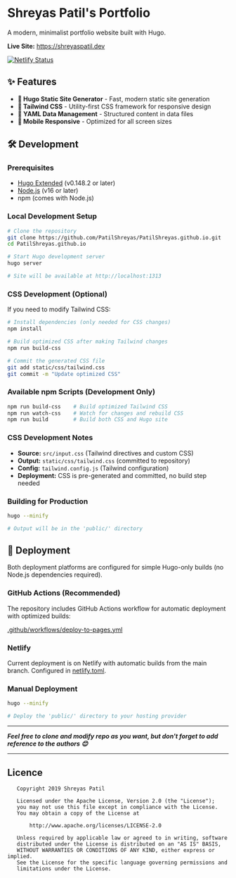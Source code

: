 # Shreyas Patil's Portfolio

A modern, minimalist portfolio website built with Hugo.

**Live Site:** https://shreyaspatil.dev

[![Netlify Status](https://api.netlify.com/api/v1/badges/6433fffa-3b9a-4e6b-8eee-f0a4a8b86024/deploy-status)](https://app.netlify.com/sites/shreyaspatil/deploys)

## ✨ Features

- **🚀 Hugo Static Site Generator** - Fast, modern static site generation
- **🎨 Tailwind CSS** - Utility-first CSS framework for responsive design
- **📝 YAML Data Management** - Structured content in data files
- **📱 Mobile Responsive** - Optimized for all screen sizes

## 🛠️ Development

### Prerequisites
- [Hugo Extended](https://gohugo.io/installation/) (v0.148.2 or later)
- [Node.js](https://nodejs.org/) (v16 or later)
- npm (comes with Node.js)

### Local Development Setup
```bash
# Clone the repository
git clone https://github.com/PatilShreyas/PatilShreyas.github.io.git
cd PatilShreyas.github.io

# Start Hugo development server
hugo server

# Site will be available at http://localhost:1313
```

### CSS Development (Optional)
If you need to modify Tailwind CSS:

```bash
# Install dependencies (only needed for CSS changes)
npm install

# Build optimized CSS after making Tailwind changes
npm run build-css

# Commit the generated CSS file
git add static/css/tailwind.css
git commit -m "Update optimized CSS"
```

### Available npm Scripts (Development Only)
```bash
npm run build-css    # Build optimized Tailwind CSS
npm run watch-css    # Watch for changes and rebuild CSS
npm run build        # Build both CSS and Hugo site
```

### CSS Development Notes
- **Source:** `src/input.css` (Tailwind directives and custom CSS)
- **Output:** `static/css/tailwind.css` (committed to repository)
- **Config:** `tailwind.config.js` (Tailwind configuration)
- **Deployment:** CSS is pre-generated and committed, no build step needed

### Building for Production
```bash
hugo --minify

# Output will be in the 'public/' directory
```

## 🚀 Deployment

Both deployment platforms are configured for simple Hugo-only builds (no Node.js dependencies required).

### GitHub Actions (Recommended)
The repository includes GitHub Actions workflow for automatic deployment with optimized builds:

[.github/workflows/deploy-to-pages.yml](.github/workflows/deploy-to-pages.yml)

### Netlify
Current deployment is on Netlify with automatic builds from the main branch.
Configured in [netlify.toml](netlify.toml).

### Manual Deployment
```bash
hugo --minify

# Deploy the 'public/' directory to your hosting provider
```

---
***Feel free to clone and modify repo as you want, but don't forget to add reference to the authors 😊***

---

## Licence
```
   Copyright 2019 Shreyas Patil

   Licensed under the Apache License, Version 2.0 (the "License");
   you may not use this file except in compliance with the License.
   You may obtain a copy of the License at

       http://www.apache.org/licenses/LICENSE-2.0

   Unless required by applicable law or agreed to in writing, software
   distributed under the License is distributed on an "AS IS" BASIS,
   WITHOUT WARRANTIES OR CONDITIONS OF ANY KIND, either express or implied.
   See the License for the specific language governing permissions and
   limitations under the License.
```
